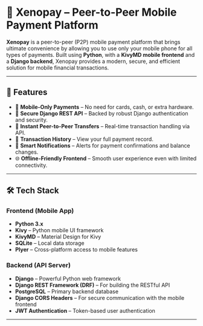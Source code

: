 # 💸 Xenopay – Peer-to-Peer Mobile Payment Platform

**Xenopay** is a peer-to-peer (P2P) mobile payment platform that brings ultimate convenience by allowing you to use only your mobile phone for all types of payments. Built using **Python**, with a **KivyMD mobile frontend** and a **Django backend**, Xenopay provides a modern, secure, and efficient solution for mobile financial transactions.

---

## 🚀 Features

- 📱 **Mobile-Only Payments** – No need for cards, cash, or extra hardware.
- 🔐 **Secure Django REST API** – Backed by robust Django authentication and security.
- 🤝 **Instant Peer-to-Peer Transfers** – Real-time transaction handling via API.
- 📄 **Transaction History** – View your full payment record.
- 🧠 **Smart Notifications** – Alerts for payment confirmations and balance changes.
- 🌐 **Offline-Friendly Frontend** – Smooth user experience even with limited connectivity.

---

## 🛠️ Tech Stack

### Frontend (Mobile App)
- **Python 3.x**
- **Kivy** – Python mobile UI framework
- **KivyMD** – Material Design for Kivy
- **SQLite** – Local data storage
- **Plyer** – Cross-platform access to mobile features

### Backend (API Server)
- **Django** – Powerful Python web framework
- **Django REST Framework (DRF)** – For building the RESTful API
- **PostgreSQL** – Primary backend database
- **Django CORS Headers** – For secure communication with the mobile frontend
- **JWT Authentication** – Token-based user authentication

---
